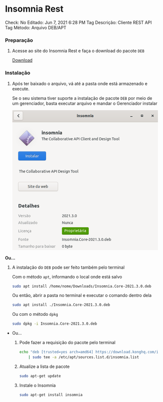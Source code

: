 # Insomnia Rest

Check: No
Editado: Jun 7, 2021 6:28 PM
Tag Descrição: Cliente REST API
Tag Método: Arquivo DEB/APT

### Preparação

1. Acesse ao site do Insomnia Rest e faça o download do pacote `DEB`

    [Download](https://insomnia.rest/download)

### Instalação

1. Após ter baixado o arquivo, vá até a pasta onde está armazenado e execute.

    Se o seu sistema tiver suporte a instalação de pacote `DEB` por meio de um gerenciador, basta executar arquivo e mandar o Gerenciador instalar

    ![Insomnia%20Rest%200afabee19e9e48dc99008aec110ac996/Untitled.png](Insomnia%20Rest%200afabee19e9e48dc99008aec110ac996/Untitled.png)

**Ou...**

1. A instalação do `DEB` pode ser feito também pelo terminal

    Com o método `apt`, informando o local onde está salvo

    ```bash
    sudo apt install /home/nome/Downloads/Insomnia.Core-2021.3.0.deb
    ```

    Ou então, abrir a pasta no terminal e executar o comando dentro dela

    ```bash
    sudo apt install ./Insomnia.Core-2021.3.0.deb
    ```

    Ou com o método `dpkg`

    ```bash
    sudo dpkg -i Insomnia.Core-2021.3.0.deb
    ```

- Ou...
    1. Pode fazer a requisição do pacote pelo terminal

        ```bash
        echo "deb [trusted=yes arch=amd64] https://download.konghq.com/insomnia-ubuntu/ default all" \
            | sudo tee -a /etc/apt/sources.list.d/insomnia.list
        ```

    2. Atualize a lista de pacote

        ```bash
        sudo apt-get update
        ```

    3. Instale o Insomnia

        ```bash
        sudo apt-get install insomnia
        ```